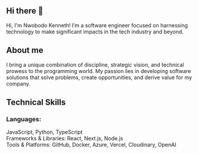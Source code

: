## Hi there 👋
Hi, I'm Nwobodo Kenneth! I’m a software engineer focused on harnessing technology to make significant impacts in the tech industry and beyond.

<h2>About me</h1>
I bring a unique combination of discipline, strategic vision, and technical prowess to the programming world. My passion lies in developing software solutions that solve problems, create opportunities, and derive value for my company.

<h2>Technical Skills</h1>
  <div> <h3>Languages:</h3> JavaScript, Python, TypeScript </div>
  <div> Frameworks & Libraries: React, Next.js, Node.js</div>
  <div> Tools & Platforms: GitHub, Docker, Azure, Vercel, Cloudinary, OpenAI</div>


<!--
**nwobodokenneth/nwobodokenneth** is a ✨ _special_ ✨ repository because its `README.md` (this file) appears on your GitHub profile.

Here are some ideas to get you started:

- 🔭 I’m currently working on ...
- 🌱 I’m currently learning ...
- 👯 I’m looking to collaborate on ...
- 🤔 I’m looking for help with ...
- 💬 Ask me about ...
- 📫 How to reach me: ...
- 😄 Pronouns: ...
- ⚡ Fun fact: ...
-->
